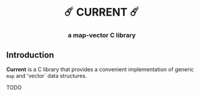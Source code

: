 <div align="center">
  <h1>☄️ CURRENT ☄️</h1>
  <h3>a map-vector C library</h3>
</div>

## Introduction

__Current__ is a C library that provides a convenient implementation of generic `map`
and 'vector` data structures.

TODO
